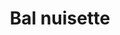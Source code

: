 ---
title: "Bal nuisette"
annee: 2005
published: false

streaming:
 - nom: Jamendo
   url: https://www.jamendo.com/album/2550/premier-jet

musiciens:
 - Jérémie Arnold
 - Hadrien Bériot
 - Hugo Zanghi
 - Félix Foucart
---